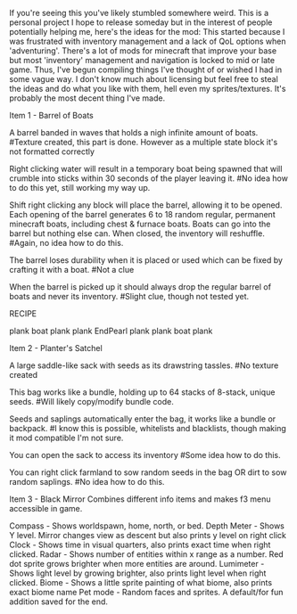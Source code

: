 If you're seeing this you've likely stumbled somewhere weird. This is a personal project I hope to release someday but in the interest of people potentially helping me, here's the ideas for the mod:
This started because I was frustrated with inventory management and a lack of QoL options when 'adventuring'. There's a lot of mods for minecraft that improve your base but most 'inventory' management and navigation is locked to mid or late game.
Thus, I've begun compiling things I've thought of or wished I had in some vague way.
I don't know much about licensing but feel free to steal the ideas and do what you like with them, hell even my sprites/textures. It's probably the most decent thing I've made.

Item 1 - Barrel of Boats

A barrel banded in waves that holds a nigh infinite amount of boats.
  #Texture created, this part is done. However as a multiple state block it's not formatted correctly

Right clicking water will result in a temporary boat being spawned that will crumble into sticks within 30 seconds of the player leaving it.
  #No idea how to do this yet, still working my way up.

Shift right clicking any block will place the barrel, allowing it to be opened. Each opening of the barrel generates 6 to 18 random regular, permanent minecraft boats, including chest & furnace boats. Boats can go into the barrel but nothing else can. When closed, the inventory will reshuffle.
  #Again, no idea how to do this.

The barrel loses durability when it is placed or used which can be fixed by crafting it with a boat.
  #Not a clue

When the barrel is picked up it should always drop the regular barrel of boats and never its inventory.
  #Slight clue, though not tested yet.

RECIPE

plank boat plank
plank EndPearl plank
plank boat plank

Item 2 - Planter's Satchel

A large saddle-like sack with seeds as its drawstring tassles.
  #No texture created

This bag works like a bundle, holding up to 64 stacks of 8-stack, unique seeds.
  #Will likely copy/modify bundle code.

Seeds and saplings automatically enter the bag, it works like a bundle or backpack.
  #I know this is possible, whitelists and blacklists, though making it mod compatible I'm not sure.

You can open the sack to access its inventory
  #Some idea how to do this.

You can right click farmland to sow random seeds in the bag OR dirt to sow random saplings.
  #No idea how to do this.

Item 3 - Black Mirror
Combines different info items and makes f3 menu accessible in game.

Compass - Shows worldspawn, home, north, or bed.
Depth Meter - Shows Y level. Mirror changes view as descent but also prints y level on right click
Clock - Shows time in visual quarters, also prints exact time when right clicked.
Radar - Shows number of entities within x range as a number. Red dot sprite grows brighter when more entities are around.
Lumimeter - Shows light level by growing brighter, also prints light level when right clicked.
Biome - Shows a little sprite painting of what biome, also prints exact biome name
Pet mode - Random faces and sprites. A default/for fun addition saved for the end.
